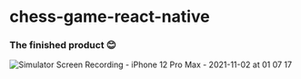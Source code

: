 # chess-game-react-native
### The finished product 😊

![Simulator Screen Recording - iPhone 12 Pro Max - 2021-11-02 at 01 07 17](https://user-images.githubusercontent.com/36506774/139758621-3d26b477-d922-4a1c-8735-dc7602c40bca.gif)
